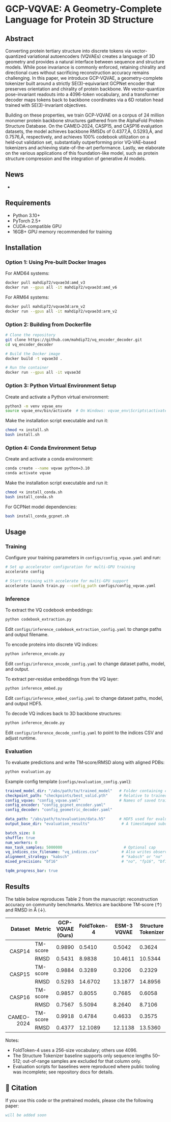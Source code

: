# GCP-VQVAE: A Geometry-Complete Language for Protein 3D Structure

## Abstract

Converting protein tertiary structure into discrete tokens via vector-quantized variational autoencoders (VQVAEs) creates a language of 3D geometry and provides a natural interface between sequence and structure models. While pose invariance is commonly enforced, retaining chirality and directional cues without sacrificing reconstruction accuracy remains challenging. In this paper, we introduce GCP-VQVAE, a geometry-complete tokenizer built around a strictly SE(3)-equivariant GCPNet encoder that preserves orientation and chirality of protein backbone. We vector-quantize pose-invariant readouts into a 4096-token vocabulary, and a transformer decoder maps tokens back to backbone coordinates via a 6D rotation head trained with SE(3)-invariant objectives. 

Building on these properties, we train GCP‑VQVAE on a corpus of 24 million monomer protein backbone structures gathered from the AlphaFold Protein Structure Database. On the CAMEO‑2024, CASP15, and CASP16 evaluation datasets, the model achieves backbone RMSDs of 0.4377\,Å, 0.5293\,Å, and 0.7576\,Å, respectively, and achieves 100\% codebook utilization on a held‑out validation set, substantially outperforming prior VQ‑VAE–based tokenizers and achieving state-of-the-art performance. Lastly, we elaborate on the various applications of this foundation-like model, such as protein structure compression and the integration of generative AI models.


## News
- 



## Requirements

- Python 3.10+
- PyTorch 2.5+
- CUDA-compatible GPU
- 16GB+ GPU memory recommended for training


## Installation

### Option 1: Using Pre-built Docker Images

For AMD64 systems:
```bash
docker pull mahdip72/vqvae3d:amd_v3
docker run --gpus all -it mahdip72/vqvae3d:amd_v6
```

For ARM64 systems:
```bash
docker pull mahdip72/vqvae3d:arm_v2
docker run --gpus all -it mahdip72/vqvae3d:arm_v2
```

### Option 2: Building from Dockerfile

```bash
# Clone the repository
git clone https://github.com/mahdip72/vq_encoder_decoder.git
cd vq_encoder_decoder

# Build the Docker image
docker build -t vqvae3d .

# Run the container
docker run --gpus all -it vqvae3d
```

### Option 3: Python Virtual Environment Setup

Create and activate a Python virtual environment:
```bash
python3 -m venv vqvae_env
source vqvae_env/bin/activate  # On Windows: vqvae_env\Scripts\activate
```

Make the installation script executable and run it:
```bash
chmod +x install.sh
bash install.sh
```

### Option 4: Conda Environment Setup

Create and activate a conda environment:
```bash
conda create --name vqvae python=3.10
conda activate vqvae
```

Make the installation script executable and run it:
```bash
chmod +x install_conda.sh
bash install_conda.sh
```

For GCPNet model dependencies:
```bash
bash install_conda_gcpnet.sh
```

## Usage

### Training

Configure your training parameters in `configs/config_vqvae.yaml` and run:

```bash
# Set up accelerator configuration for multi-GPU training
accelerate config

# Start training with accelerate for multi-GPU support
accelerate launch train.py --config_path configs/config_vqvae.yaml
```

### Inference

To extract the VQ codebook embeddings:
```bash
python codebook_extraction.py
```
Edit `configs/inference_codebook_extraction_config.yaml` to change paths and output filename.

To encode proteins into discrete VQ indices:
```bash
python inference_encode.py
```
Edit `configs/inference_encode_config.yaml` to change dataset paths, model, and output.

To extract per‑residue embeddings from the VQ layer:
```bash
python inference_embed.py
```
Edit `configs/inference_embed_config.yaml` to change dataset paths, model, and output HDF5.

To decode VQ indices back to 3D backbone structures:
```bash
python inference_decode.py
```
Edit `configs/inference_decode_config.yaml` to point to the indices CSV and adjust runtime.

### Evaluation

To evaluate predictions and write TM‑score/RMSD along with aligned PDBs:
```bash
python evaluation.py
```

Example config template (`configs/evaluation_config.yaml`):
```yaml
trained_model_dir: "/abs/path/to/trained_model"   # Folder containing checkpoint and saved YAMLs
checkpoint_path: "checkpoints/best_valid.pth"     # Relative to trained_model_dir
config_vqvae: "config_vqvae.yaml"                 # Names of saved training YAMLs
config_encoder: "config_gcpnet_encoder.yaml"
config_decoder: "config_geometric_decoder.yaml"

data_path: "/abs/path/to/evaluation/data.h5"      # HDF5 used for evaluation
output_base_dir: "evaluation_results"              # A timestamped subdir is created inside

batch_size: 8
shuffle: true
num_workers: 0
max_task_samples: 5000000                           # Optional cap
vq_indices_csv_filename: "vq_indices.csv"          # Also writes observed VQ indices
alignment_strategy: "kabsch"                       # "kabsch" or "no"
mixed_precision: "bf16"                            # "no", "fp16", "bf16", "fp8"

tqdm_progress_bar: true
```


## Results

The table below reproduces Table 2 from the manuscript: reconstruction accuracy on community benchmarks. Metrics are backbone TM-score (↑) and RMSD in Å (↓).

<table>
  <thead>
    <tr>
      <th style="text-align:right;">Dataset</th>
      <th style="text-align:left;">Metric</th>
      <th>GCP-VQVAE (Ours)</th>
      <th>FoldToken-4</th>
      <th>ESM-3 VQVAE</th>
      <th>Structure Tokenizer</th>
    </tr>
  </thead>
  <tbody>
    <tr>
      <td style="text-align:right;" rowspan="2">CASP14</td>
      <td>TM-score</td>
      <td>0.9890</td>
      <td>0.5410</td>
      <td>0.5042</td>
      <td>0.3624</td>
    </tr>
    <tr>
      <td>RMSD</td>
      <td>0.5431</td>
      <td>8.9838</td>
      <td>10.4611</td>
      <td>10.5344</td>
    </tr>
    <tr>
      <td style="text-align:right;" rowspan="2">CASP15</td>
      <td>TM-score</td>
      <td>0.9884</td>
      <td>0.3289</td>
      <td>0.3206</td>
      <td>0.2329</td>
    </tr>
    <tr>
      <td>RMSD</td>
      <td>0.5293</td>
      <td>14.6702</td>
      <td>13.1877</td>
      <td>14.8956</td>
    </tr>
    <tr>
      <td style="text-align:right;" rowspan="2">CASP16</td>
      <td>TM-score</td>
      <td>0.9857</td>
      <td>0.8055</td>
      <td>0.7685</td>
      <td>0.6058</td>
    </tr>
    <tr>
      <td>RMSD</td>
      <td>0.7567</td>
      <td>5.5094</td>
      <td>8.2640</td>
      <td>8.7106</td>
    </tr>
    <tr>
      <td style="text-align:right;" rowspan="2">CAMEO-2024</td>
      <td>TM-score</td>
      <td>0.9918</td>
      <td>0.4784</td>
      <td>0.4633</td>
      <td>0.3575</td>
    </tr>
    <tr>
      <td>RMSD</td>
      <td>0.4377</td>
      <td>12.1089</td>
      <td>12.1138</td>
      <td>13.5360</td>
    </tr>
  </tbody>
</table>

Notes:
- FoldToken-4 uses a 256-size vocabulary; others use 4096.
- The Structure Tokenizer baseline supports only sequence lengths 50–512; out-of-range samples are excluded for that column only.
- Evaluation scripts for baselines were reproduced where public tooling was incomplete; see repository docs for details.

## 📜 Citation

If you use this code or the pretrained models, please cite the following paper:

```bibtex
will be added soon
```

